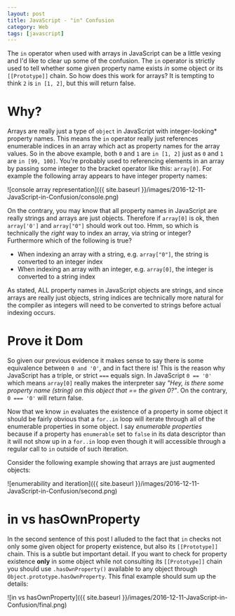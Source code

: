 ```yaml
---
layout: post
title: JavaScript - "in" Confusion
category: Web
tags: [javascript]
---
```


The `in` operator when used with arrays in JavaScript can be a little vexing and I'd like to clear up some of the confusion. The `in` operator is strictly used to tell whether some given property name exists *in* some object or its `[[Prototype]]` chain. So how does this work for arrays? It is tempting to think `2` is `in [1, 2]`, but this will return false.

# Why?

Arrays are really just a type of `object` in JavaScript with integer-looking* property names. This means the `in` operator really just references enumerable indices in an array which act as property names for the array values. So in the above example, both `0` and `1` are `in [1, 2]` just as `0` and `1` are `in [99, 100]`. You're probably used to referencing elements in an array by passing some integer to the bracket operator like this: `array[0]`. For example the following array appears to have integer property names:

![console array representation]({{ site.baseurl }}/images/2016-12-11-JavaScript-in-Confusion/console.png)

On the contrary, you may know that all property names in JavaScript are really strings and arrays are just objects. Therefore if `array[0]` is ok, then `array['0']` and `array["0"]` should work out too. Hmm, so which is technically the *right* way to index an array, via string or integer? Furthermore which of the following is true?

 - When indexing an array with a string, e.g. `array["0"]`, the string is converted to an integer index
 - When indexing an array with an integer, e.g. `array[0]`, the integer is converted to a string index

As stated, ALL property names in JavaScript objects are strings, and since arrays are really just objects, string indices are technically more natural for the compiler as integers will need to be converted to strings before actual indexing occurs.

# Prove it Dom

So given our previous evidence it makes sense to say there is some equivalence between `0 and '0'`, and in fact there is! This is the reason why JavaScript has a triple, or strict `===` equals sign. In JavaScript `0 == '0'` which means `array[0]` really makes the interpreter say *"Hey, is there some property name (string) on this object that == the given 0?"*. On the contrary, `0 === '0'` will return false.

Now that we know `in` evaluates the existence of a property in some object it should be fairly obvious that a `for..in` loop will iterate through all of the enumerable properties in some object. I say *enumerable properties* because if a property has `enumerable` set to `false` in its data descriptor than it will not show up in a `for..in` loop even though it will accessible through a regular call to `in` outside of such iteration.

Consider the following example showing that arrays are just augmented objects:

![enumerability and iteration]({{ site.baseurl }}/images/2016-12-11-JavaScript-in-Confusion/second.png)

# in vs hasOwnProperty

In the second sentence of this post I alluded to the fact that `in` checks not only some given object for property existence, but also its `[[Prototype]]` chain. This is a subtle but important detail. If you want to check for property existence **only** in some object while not consulting its `[[Prototype]]` chain you should use `.hasOwnProperty()` available to any object through `Object.prototype.hasOwnProperty`. This final example should sum up the details:

![in vs hasOwnProperty]({{ site.baseurl }}/images/2016-12-11-JavaScript-in-Confusion/final.png)
